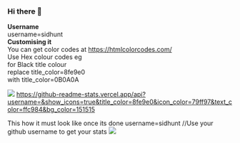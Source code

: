 ### Hi there 👋

**Username** <br>
username=sidhunt<br>
**Customising it** <br>
You can get color codes at https://htmlcolorcodes.com/<br>
Use Hex colour codes eg<br>
for Black title colour <br>
replace  title_color=8fe9e0<br>
with title_color=0B0A0A<br>

![](url)
https://github-readme-stats.vercel.app/api?username=&show_icons=true&title_color=8fe9e0&icon_color=79ff97&text_color=ffc984&bg_color=151515

This how it must look like once its done
username=sidhunt  //Use your github username to get your stats
![](https://github-readme-stats.vercel.app/api?username=sidhunt&show_icons=true&title_color=8fe9e0&icon_color=79ff97&text_color=ffc984&bg_color=151515)
<!--
**sidhunt/sidhunt** is a ✨ _special_ ✨ repository because its `README.md` (this file) appears on your GitHub profile.

Here are some ideas to get you started:

- 🔭 I’m currently working on ...
- 🌱 I’m currently learning ...
- 👯 I’m looking to collaborate on ...
- 🤔 I’m looking for help with ...
- 💬 Ask me about ...
- 📫 How to reach me: ...
- 😄 Pronouns: ...
- ⚡ Fun fact: ...
-->
